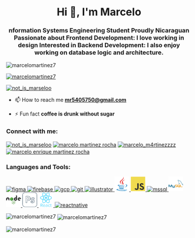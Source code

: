 <h1 align="center">Hi 👋, I'm Marcelo</h1>
<h3 align="center">nformation Systems Engineering Student Proudly Nicaraguan Passionate about Frontend Development: I love working in design Interested in Backend Development: I also enjoy working on database logic and architecture.</h3>

<p align="left"> <img src="https://komarev.com/ghpvc/?username=marcelomartinez7&label=Profile%20views&color=0e75b6&style=flat" alt="marcelomartinez7" /> </p>

<p align="left"> <a href="https://github.com/ryo-ma/github-profile-trophy"><img src="https://github-profile-trophy.vercel.app/?username=marcelomartinez7" alt="marcelomartinez7" /></a> </p>

<p align="left"> <a href="https://twitter.com/not_is_marseloo" target="blank"><img src="https://img.shields.io/twitter/follow/not_is_marseloo?logo=twitter&style=for-the-badge" alt="not_is_marseloo" /></a> </p>

- 📫 How to reach me **mr5405750@gmail.com**

- ⚡ Fun fact **coffee is drunk without sugar**

<h3 align="left">Connect with me:</h3>
<p align="left">
<a href="https://twitter.com/not_is_marseloo" target="blank"><img align="center" src="https://raw.githubusercontent.com/rahuldkjain/github-profile-readme-generator/master/src/images/icons/Social/twitter.svg" alt="not_is_marseloo" height="30" width="40" /></a>
<a href="https://fb.com/marcelo martinez rocha" target="blank"><img align="center" src="https://raw.githubusercontent.com/rahuldkjain/github-profile-readme-generator/master/src/images/icons/Social/facebook.svg" alt="marcelo martinez rocha" height="30" width="40" /></a>
<a href="https://instagram.com/marcelo_m4rtinezzzz" target="blank"><img align="center" src="https://raw.githubusercontent.com/rahuldkjain/github-profile-readme-generator/master/src/images/icons/Social/instagram.svg" alt="marcelo_m4rtinezzzz" height="30" width="40" /></a>
<a href="https://www.youtube.com/c/marcelo enrique martinez rocha" target="blank"><img align="center" src="https://raw.githubusercontent.com/rahuldkjain/github-profile-readme-generator/master/src/images/icons/Social/youtube.svg" alt="marcelo enrique martinez rocha" height="30" width="40" /></a>
</p>

<h3 align="left">Languages and Tools:</h3>
<p align="left"> <a href="https://www.figma.com/" target="_blank" rel="noreferrer"> <img src="https://www.vectorlogo.zone/logos/figma/figma-icon.svg" alt="figma" width="40" height="40"/> </a> <a href="https://firebase.google.com/" target="_blank" rel="noreferrer"> <img src="https://www.vectorlogo.zone/logos/firebase/firebase-icon.svg" alt="firebase" width="40" height="40"/> </a> <a href="https://cloud.google.com" target="_blank" rel="noreferrer"> <img src="https://www.vectorlogo.zone/logos/google_cloud/google_cloud-icon.svg" alt="gcp" width="40" height="40"/> </a> <a href="https://git-scm.com/" target="_blank" rel="noreferrer"> <img src="https://www.vectorlogo.zone/logos/git-scm/git-scm-icon.svg" alt="git" width="40" height="40"/> </a> <a href="https://www.adobe.com/in/products/illustrator.html" target="_blank" rel="noreferrer"> <img src="https://www.vectorlogo.zone/logos/adobe_illustrator/adobe_illustrator-icon.svg" alt="illustrator" width="40" height="40"/> </a> <a href="https://www.java.com" target="_blank" rel="noreferrer"> <img src="https://raw.githubusercontent.com/devicons/devicon/master/icons/java/java-original.svg" alt="java" width="40" height="40"/> </a> <a href="https://developer.mozilla.org/en-US/docs/Web/JavaScript" target="_blank" rel="noreferrer"> <img src="https://raw.githubusercontent.com/devicons/devicon/master/icons/javascript/javascript-original.svg" alt="javascript" width="40" height="40"/> </a> <a href="https://www.microsoft.com/en-us/sql-server" target="_blank" rel="noreferrer"> <img src="https://www.svgrepo.com/show/303229/microsoft-sql-server-logo.svg" alt="mssql" width="40" height="40"/> </a> <a href="https://www.mysql.com/" target="_blank" rel="noreferrer"> <img src="https://raw.githubusercontent.com/devicons/devicon/master/icons/mysql/mysql-original-wordmark.svg" alt="mysql" width="40" height="40"/> </a> <a href="https://nodejs.org" target="_blank" rel="noreferrer"> <img src="https://raw.githubusercontent.com/devicons/devicon/master/icons/nodejs/nodejs-original-wordmark.svg" alt="nodejs" width="40" height="40"/> </a> <a href="https://www.photoshop.com/en" target="_blank" rel="noreferrer"> <img src="https://raw.githubusercontent.com/devicons/devicon/master/icons/photoshop/photoshop-line.svg" alt="photoshop" width="40" height="40"/> </a> <a href="https://reactjs.org/" target="_blank" rel="noreferrer"> <img src="https://raw.githubusercontent.com/devicons/devicon/master/icons/react/react-original-wordmark.svg" alt="react" width="40" height="40"/> </a> <a href="https://reactnative.dev/" target="_blank" rel="noreferrer"> <img src="https://reactnative.dev/img/header_logo.svg" alt="reactnative" width="40" height="40"/> </a> </p>

<p><img align="left" src="https://github-readme-stats.vercel.app/api/top-langs?username=marcelomartinez7&show_icons=true&locale=en&layout=compact" alt="marcelomartinez7" /></p>

<p>&nbsp;<img align="center" src="https://github-readme-stats.vercel.app/api?username=marcelomartinez7&show_icons=true&locale=en" alt="marcelomartinez7" /></p>

<p><img align="center" src="https://github-readme-streak-stats.herokuapp.com/?user=marcelomartinez7&" alt="marcelomartinez7" /></p>
